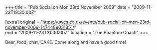 +++
title = "Pub Social on Mon 23rd November 2009"
date = "2009-11-23T18:30:00Z"

[extra]
original = "https://uwcs.co.uk/events/pub-social-on-mon-23rd-november-2009-1474489031851/"    
end = "2009-11-23T21:00:00Z"
location = "The Phantom Coach"
+++

Beer, food, chat, CAKE. Come along and have a good time\!

